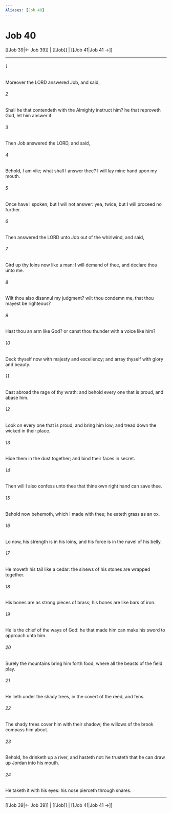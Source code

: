 ```yaml
---
Aliases: [Job 40]
---
```

# Job 40

[[Job 39|← Job 39]] | [[Job]] | [[Job 41|Job 41 →]]
***



###### 1 
Moreover the LORD answered Job, and said, 

###### 2 
Shall he that contendeth with the Almighty instruct him? he that reproveth God, let him answer it. 

###### 3 
Then Job answered the LORD, and said, 

###### 4 
Behold, I am vile; what shall I answer thee? I will lay mine hand upon my mouth. 

###### 5 
Once have I spoken; but I will not answer: yea, twice; but I will proceed no further. 

###### 6 
Then answered the LORD unto Job out of the whirlwind, and said, 

###### 7 
Gird up thy loins now like a man: I will demand of thee, and declare thou unto me. 

###### 8 
Wilt thou also disannul my judgment? wilt thou condemn me, that thou mayest be righteous? 

###### 9 
Hast thou an arm like God? or canst thou thunder with a voice like him? 

###### 10 
Deck thyself now with majesty and excellency; and array thyself with glory and beauty. 

###### 11 
Cast abroad the rage of thy wrath: and behold every one that is proud, and abase him. 

###### 12 
Look on every one that is proud, and bring him low; and tread down the wicked in their place. 

###### 13 
Hide them in the dust together; and bind their faces in secret. 

###### 14 
Then will I also confess unto thee that thine own right hand can save thee. 

###### 15 
Behold now behemoth, which I made with thee; he eateth grass as an ox. 

###### 16 
Lo now, his strength is in his loins, and his force is in the navel of his belly. 

###### 17 
He moveth his tail like a cedar: the sinews of his stones are wrapped together. 

###### 18 
His bones are as strong pieces of brass; his bones are like bars of iron. 

###### 19 
He is the chief of the ways of God: he that made him can make his sword to approach unto him. 

###### 20 
Surely the mountains bring him forth food, where all the beasts of the field play. 

###### 21 
He lieth under the shady trees, in the covert of the reed, and fens. 

###### 22 
The shady trees cover him with their shadow; the willows of the brook compass him about. 

###### 23 
Behold, he drinketh up a river, and hasteth not: he trusteth that he can draw up Jordan into his mouth. 

###### 24 
He taketh it with his eyes: his nose pierceth through snares.

***
[[Job 39|← Job 39]] | [[Job]] | [[Job 41|Job 41 →]]
